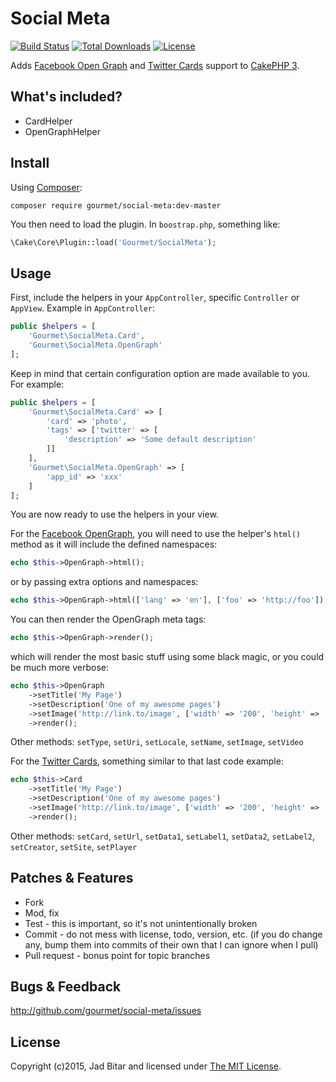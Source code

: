 # Social Meta

[![Build Status](https://travis-ci.org/gourmet/social-meta.svg?branch=master)](https://travis-ci.org/gourmet/social-meta)
[![Total Downloads](https://poser.pugx.org/gourmet/social-meta/downloads.svg)](https://packagist.org/packages/gourmet/social-meta)
[![License](https://poser.pugx.org/gourmet/social-meta/license.svg)](https://packagist.org/packages/gourmet/social-meta)

Adds [Facebook Open Graph][fbog] and [Twitter Cards][twcards] support to [CakePHP 3].

## What's included?

- CardHelper
- OpenGraphHelper

## Install

Using [Composer]:

```
composer require gourmet/social-meta:dev-master
```

You then need to load the plugin. In `boostrap.php`, something like:

```php
\Cake\Core\Plugin::load('Gourmet/SocialMeta');
```

## Usage

First, include the helpers in your `AppController`, specific `Controller` or `AppView`. Example in
`AppController`:

```php
public $helpers = [
    'Gourmet\SocialMeta.Card',
    'Gourmet\SocialMeta.OpenGraph'
];
```

Keep in mind that certain configuration option are made available to you. For example:

```php
public $helpers = [
    'Gourmet\SocialMeta.Card' => [
        'card' => 'photo',
        'tags' => ['twitter' => [
            'description' => 'Some default description'
        ]]
    ],
    'Gourmet\SocialMeta.OpenGraph' => [
        'app_id' => 'xxx'
    ]
];
```

You are now ready to use the helpers in your view.

For the [Facebook OpenGraph][fbog], you will need to use the helper's `html()` method as it 
will include the defined namespaces:

```php
echo $this->OpenGraph->html();
```

or by passing extra options and namespaces:

```php
echo $this->OpenGraph->html(['lang' => 'en'], ['foo' => 'http://foo']);
```

You can then render the OpenGraph meta tags:

```php
echo $this->OpenGraph->render();
```

which will render the most basic stuff using some black magic, or you could be much more verbose:

```php
echo $this->OpenGraph
    ->setTitle('My Page')
    ->setDescription('One of my awesome pages')
    ->setImage('http://link.to/image', ['width' => '200', 'height' => '300'])
    ->render();
```

Other methods: `setType`, `setUri`, `setLocale`, `setName`, `setImage`, `setVideo`

For the [Twitter Cards][twcards], something similar to that last code example:

```php
echo $this->Card
    ->setTitle('My Page')
    ->setDescription('One of my awesome pages')
    ->setImage('http://link.to/image', ['width' => '200', 'height' => '300'])
    ->render();
```

Other methods: `setCard`, `setUrl`, `setData1`, `setLabel1`, `setData2`, `setLabel2`, `setCreator`, `setSite`, `setPlayer`

## Patches & Features

* Fork
* Mod, fix
* Test - this is important, so it's not unintentionally broken
* Commit - do not mess with license, todo, version, etc. (if you do change any, bump them into commits of
their own that I can ignore when I pull)
* Pull request - bonus point for topic branches

## Bugs & Feedback

http://github.com/gourmet/social-meta/issues

## License

Copyright (c)2015, Jad Bitar and licensed under [The MIT License][mit].

[CakePHP 3]:http://cakephp.org
[Composer]:http://getcomposer.org
[mit]:http://www.opensource.org/licenses/mit-license.php
[fbog]:https://developers.facebook.com/docs/opengraph
[twcards]:https://dev.twitter.com/cards/overview
